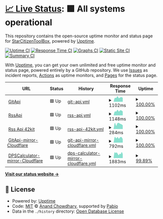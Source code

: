 # [📈 Live Status](https://StarCitizenToolBox.github.io/upptime): <!--live status--> **🟩 All systems operational**

This repository contains the open-source uptime monitor and status page for [StarCitizenToolBox](https://StarCitizenToolBox.github.io/upptime), powered by [Upptime](https://github.com/upptime/upptime).

[![Uptime CI](https://github.com/StarCitizenToolBox/uptime/workflows/Uptime%20CI/badge.svg)](https://github.com/StarCitizenToolBox/uptime/actions?query=workflow%3A%22Uptime+CI%22)
[![Response Time CI](https://github.com/StarCitizenToolBox/uptime/workflows/Response%20Time%20CI/badge.svg)](https://github.com/StarCitizenToolBox/uptime/actions?query=workflow%3A%22Response+Time+CI%22)
[![Graphs CI](https://github.com/StarCitizenToolBox/uptime/workflows/Graphs%20CI/badge.svg)](https://github.com/StarCitizenToolBox/uptime/actions?query=workflow%3A%22Graphs+CI%22)
[![Static Site CI](https://github.com/StarCitizenToolBox/uptime/workflows/Static%20Site%20CI/badge.svg)](https://github.com/StarCitizenToolBox/uptime/actions?query=workflow%3A%22Static+Site+CI%22)
[![Summary CI](https://github.com/StarCitizenToolBox/uptime/workflows/Summary%20CI/badge.svg)](https://github.com/StarCitizenToolBox/uptime/actions?query=workflow%3A%22Summary+CI%22)

With [Upptime](https://upptime.js.org), you can get your own unlimited and free uptime monitor and status page, powered entirely by a GitHub repository. We use [Issues](https://github.com/StarCitizenToolBox/uptime/issues) as incident reports, [Actions](https://github.com/StarCitizenToolBox/uptime/actions) as uptime monitors, and [Pages](https://StarCitizenToolBox.github.io/uptime) for the status page.

<!--start: status pages-->
<!-- This summary is generated by Upptime (https://github.com/upptime/upptime) -->
<!-- Do not edit this manually, your changes will be overwritten -->
<!-- prettier-ignore -->
| URL | Status | History | Response Time | Uptime |
| --- | ------ | ------- | ------------- | ------ |
| <img alt="" src="https://icons.duckduckgo.com/ip3/git.scbox.xkeyc.cn.ico" height="13"> [GitApi](https://git.scbox.xkeyc.cn/SCToolBox/Api/raw/branch/main/sc_doctor/version.json) | 🟩 Up | [git-api.yml](https://github.com/StarCitizenToolBox/uptime/commits/HEAD/history/git-api.yml) | <details><summary><img alt="Response time graph" src="./graphs/git-api/response-time-week.png" height="20"> 1102ms</summary><br><a href="https://StarCitizenToolBox.github.io/uptime/history/git-api"><img alt="Response time 1230" src="https://img.shields.io/endpoint?url=https%3A%2F%2Fraw.githubusercontent.com%2FStarCitizenToolBox%2Fuptime%2FHEAD%2Fapi%2Fgit-api%2Fresponse-time.json"></a><br><a href="https://StarCitizenToolBox.github.io/uptime/history/git-api"><img alt="24-hour response time 1039" src="https://img.shields.io/endpoint?url=https%3A%2F%2Fraw.githubusercontent.com%2FStarCitizenToolBox%2Fuptime%2FHEAD%2Fapi%2Fgit-api%2Fresponse-time-day.json"></a><br><a href="https://StarCitizenToolBox.github.io/uptime/history/git-api"><img alt="7-day response time 1102" src="https://img.shields.io/endpoint?url=https%3A%2F%2Fraw.githubusercontent.com%2FStarCitizenToolBox%2Fuptime%2FHEAD%2Fapi%2Fgit-api%2Fresponse-time-week.json"></a><br><a href="https://StarCitizenToolBox.github.io/uptime/history/git-api"><img alt="30-day response time 1179" src="https://img.shields.io/endpoint?url=https%3A%2F%2Fraw.githubusercontent.com%2FStarCitizenToolBox%2Fuptime%2FHEAD%2Fapi%2Fgit-api%2Fresponse-time-month.json"></a><br><a href="https://StarCitizenToolBox.github.io/uptime/history/git-api"><img alt="1-year response time 1166" src="https://img.shields.io/endpoint?url=https%3A%2F%2Fraw.githubusercontent.com%2FStarCitizenToolBox%2Fuptime%2FHEAD%2Fapi%2Fgit-api%2Fresponse-time-year.json"></a></details> | <details><summary><a href="https://StarCitizenToolBox.github.io/uptime/history/git-api">100.00%</a></summary><a href="https://StarCitizenToolBox.github.io/uptime/history/git-api"><img alt="All-time uptime 99.93%" src="https://img.shields.io/endpoint?url=https%3A%2F%2Fraw.githubusercontent.com%2FStarCitizenToolBox%2Fuptime%2FHEAD%2Fapi%2Fgit-api%2Fuptime.json"></a><br><a href="https://StarCitizenToolBox.github.io/uptime/history/git-api"><img alt="24-hour uptime 100.00%" src="https://img.shields.io/endpoint?url=https%3A%2F%2Fraw.githubusercontent.com%2FStarCitizenToolBox%2Fuptime%2FHEAD%2Fapi%2Fgit-api%2Fuptime-day.json"></a><br><a href="https://StarCitizenToolBox.github.io/uptime/history/git-api"><img alt="7-day uptime 100.00%" src="https://img.shields.io/endpoint?url=https%3A%2F%2Fraw.githubusercontent.com%2FStarCitizenToolBox%2Fuptime%2FHEAD%2Fapi%2Fgit-api%2Fuptime-week.json"></a><br><a href="https://StarCitizenToolBox.github.io/uptime/history/git-api"><img alt="30-day uptime 100.00%" src="https://img.shields.io/endpoint?url=https%3A%2F%2Fraw.githubusercontent.com%2FStarCitizenToolBox%2Fuptime%2FHEAD%2Fapi%2Fgit-api%2Fuptime-month.json"></a><br><a href="https://StarCitizenToolBox.github.io/uptime/history/git-api"><img alt="1-year uptime 99.94%" src="https://img.shields.io/endpoint?url=https%3A%2F%2Fraw.githubusercontent.com%2FStarCitizenToolBox%2Fuptime%2FHEAD%2Fapi%2Fgit-api%2Fuptime-year.json"></a></details>
| <img alt="" src="https://icons.duckduckgo.com/ip3/rss.scbox.xkeyc.cn.ico" height="13"> [RssApi](https://rss.scbox.xkeyc.cn) | 🟩 Up | [rss-api.yml](https://github.com/StarCitizenToolBox/uptime/commits/HEAD/history/rss-api.yml) | <details><summary><img alt="Response time graph" src="./graphs/rss-api/response-time-week.png" height="20"> 1148ms</summary><br><a href="https://StarCitizenToolBox.github.io/uptime/history/rss-api"><img alt="Response time 1107" src="https://img.shields.io/endpoint?url=https%3A%2F%2Fraw.githubusercontent.com%2FStarCitizenToolBox%2Fuptime%2FHEAD%2Fapi%2Frss-api%2Fresponse-time.json"></a><br><a href="https://StarCitizenToolBox.github.io/uptime/history/rss-api"><img alt="24-hour response time 1008" src="https://img.shields.io/endpoint?url=https%3A%2F%2Fraw.githubusercontent.com%2FStarCitizenToolBox%2Fuptime%2FHEAD%2Fapi%2Frss-api%2Fresponse-time-day.json"></a><br><a href="https://StarCitizenToolBox.github.io/uptime/history/rss-api"><img alt="7-day response time 1148" src="https://img.shields.io/endpoint?url=https%3A%2F%2Fraw.githubusercontent.com%2FStarCitizenToolBox%2Fuptime%2FHEAD%2Fapi%2Frss-api%2Fresponse-time-week.json"></a><br><a href="https://StarCitizenToolBox.github.io/uptime/history/rss-api"><img alt="30-day response time 1134" src="https://img.shields.io/endpoint?url=https%3A%2F%2Fraw.githubusercontent.com%2FStarCitizenToolBox%2Fuptime%2FHEAD%2Fapi%2Frss-api%2Fresponse-time-month.json"></a><br><a href="https://StarCitizenToolBox.github.io/uptime/history/rss-api"><img alt="1-year response time 1102" src="https://img.shields.io/endpoint?url=https%3A%2F%2Fraw.githubusercontent.com%2FStarCitizenToolBox%2Fuptime%2FHEAD%2Fapi%2Frss-api%2Fresponse-time-year.json"></a></details> | <details><summary><a href="https://StarCitizenToolBox.github.io/uptime/history/rss-api">100.00%</a></summary><a href="https://StarCitizenToolBox.github.io/uptime/history/rss-api"><img alt="All-time uptime 99.93%" src="https://img.shields.io/endpoint?url=https%3A%2F%2Fraw.githubusercontent.com%2FStarCitizenToolBox%2Fuptime%2FHEAD%2Fapi%2Frss-api%2Fuptime.json"></a><br><a href="https://StarCitizenToolBox.github.io/uptime/history/rss-api"><img alt="24-hour uptime 100.00%" src="https://img.shields.io/endpoint?url=https%3A%2F%2Fraw.githubusercontent.com%2FStarCitizenToolBox%2Fuptime%2FHEAD%2Fapi%2Frss-api%2Fuptime-day.json"></a><br><a href="https://StarCitizenToolBox.github.io/uptime/history/rss-api"><img alt="7-day uptime 100.00%" src="https://img.shields.io/endpoint?url=https%3A%2F%2Fraw.githubusercontent.com%2FStarCitizenToolBox%2Fuptime%2FHEAD%2Fapi%2Frss-api%2Fuptime-week.json"></a><br><a href="https://StarCitizenToolBox.github.io/uptime/history/rss-api"><img alt="30-day uptime 100.00%" src="https://img.shields.io/endpoint?url=https%3A%2F%2Fraw.githubusercontent.com%2FStarCitizenToolBox%2Fuptime%2FHEAD%2Fapi%2Frss-api%2Fuptime-month.json"></a><br><a href="https://StarCitizenToolBox.github.io/uptime/history/rss-api"><img alt="1-year uptime 99.94%" src="https://img.shields.io/endpoint?url=https%3A%2F%2Fraw.githubusercontent.com%2FStarCitizenToolBox%2Fuptime%2FHEAD%2Fapi%2Frss-api%2Fuptime-year.json"></a></details>
| <img alt="" src="https://icons.duckduckgo.com/ip3/rss.42kit.com.ico" height="13"> [Rss Api 42kit](https://rss.42kit.com) | 🟩 Up | [rss-api-42kit.yml](https://github.com/StarCitizenToolBox/uptime/commits/HEAD/history/rss-api-42kit.yml) | <details><summary><img alt="Response time graph" src="./graphs/rss-api-42kit/response-time-week.png" height="20"> 284ms</summary><br><a href="https://StarCitizenToolBox.github.io/uptime/history/rss-api-42kit"><img alt="Response time 376" src="https://img.shields.io/endpoint?url=https%3A%2F%2Fraw.githubusercontent.com%2FStarCitizenToolBox%2Fuptime%2FHEAD%2Fapi%2Frss-api-42kit%2Fresponse-time.json"></a><br><a href="https://StarCitizenToolBox.github.io/uptime/history/rss-api-42kit"><img alt="24-hour response time 209" src="https://img.shields.io/endpoint?url=https%3A%2F%2Fraw.githubusercontent.com%2FStarCitizenToolBox%2Fuptime%2FHEAD%2Fapi%2Frss-api-42kit%2Fresponse-time-day.json"></a><br><a href="https://StarCitizenToolBox.github.io/uptime/history/rss-api-42kit"><img alt="7-day response time 284" src="https://img.shields.io/endpoint?url=https%3A%2F%2Fraw.githubusercontent.com%2FStarCitizenToolBox%2Fuptime%2FHEAD%2Fapi%2Frss-api-42kit%2Fresponse-time-week.json"></a><br><a href="https://StarCitizenToolBox.github.io/uptime/history/rss-api-42kit"><img alt="30-day response time 288" src="https://img.shields.io/endpoint?url=https%3A%2F%2Fraw.githubusercontent.com%2FStarCitizenToolBox%2Fuptime%2FHEAD%2Fapi%2Frss-api-42kit%2Fresponse-time-month.json"></a><br><a href="https://StarCitizenToolBox.github.io/uptime/history/rss-api-42kit"><img alt="1-year response time 373" src="https://img.shields.io/endpoint?url=https%3A%2F%2Fraw.githubusercontent.com%2FStarCitizenToolBox%2Fuptime%2FHEAD%2Fapi%2Frss-api-42kit%2Fresponse-time-year.json"></a></details> | <details><summary><a href="https://StarCitizenToolBox.github.io/uptime/history/rss-api-42kit">100.00%</a></summary><a href="https://StarCitizenToolBox.github.io/uptime/history/rss-api-42kit"><img alt="All-time uptime 96.84%" src="https://img.shields.io/endpoint?url=https%3A%2F%2Fraw.githubusercontent.com%2FStarCitizenToolBox%2Fuptime%2FHEAD%2Fapi%2Frss-api-42kit%2Fuptime.json"></a><br><a href="https://StarCitizenToolBox.github.io/uptime/history/rss-api-42kit"><img alt="24-hour uptime 100.00%" src="https://img.shields.io/endpoint?url=https%3A%2F%2Fraw.githubusercontent.com%2FStarCitizenToolBox%2Fuptime%2FHEAD%2Fapi%2Frss-api-42kit%2Fuptime-day.json"></a><br><a href="https://StarCitizenToolBox.github.io/uptime/history/rss-api-42kit"><img alt="7-day uptime 100.00%" src="https://img.shields.io/endpoint?url=https%3A%2F%2Fraw.githubusercontent.com%2FStarCitizenToolBox%2Fuptime%2FHEAD%2Fapi%2Frss-api-42kit%2Fuptime-week.json"></a><br><a href="https://StarCitizenToolBox.github.io/uptime/history/rss-api-42kit"><img alt="30-day uptime 100.00%" src="https://img.shields.io/endpoint?url=https%3A%2F%2Fraw.githubusercontent.com%2FStarCitizenToolBox%2Fuptime%2FHEAD%2Fapi%2Frss-api-42kit%2Fuptime-month.json"></a><br><a href="https://StarCitizenToolBox.github.io/uptime/history/rss-api-42kit"><img alt="1-year uptime 99.32%" src="https://img.shields.io/endpoint?url=https%3A%2F%2Fraw.githubusercontent.com%2FStarCitizenToolBox%2Fuptime%2FHEAD%2Fapi%2Frss-api-42kit%2Fuptime-year.json"></a></details>
| <img alt="" src="https://icons.duckduckgo.com/ip3/gitapi.scbox.org.ico" height="13"> [GitApi-mirror-Cloudflare](https://gitapi.scbox.org/SCToolBox/Api/raw/branch/main/sc_doctor/version.json) | 🟩 Up | [git-api-mirror-cloudflare.yml](https://github.com/StarCitizenToolBox/uptime/commits/HEAD/history/git-api-mirror-cloudflare.yml) | <details><summary><img alt="Response time graph" src="./graphs/git-api-mirror-cloudflare/response-time-week.png" height="20"> 792ms</summary><br><a href="https://StarCitizenToolBox.github.io/uptime/history/git-api-mirror-cloudflare"><img alt="Response time 831" src="https://img.shields.io/endpoint?url=https%3A%2F%2Fraw.githubusercontent.com%2FStarCitizenToolBox%2Fuptime%2FHEAD%2Fapi%2Fgit-api-mirror-cloudflare%2Fresponse-time.json"></a><br><a href="https://StarCitizenToolBox.github.io/uptime/history/git-api-mirror-cloudflare"><img alt="24-hour response time 561" src="https://img.shields.io/endpoint?url=https%3A%2F%2Fraw.githubusercontent.com%2FStarCitizenToolBox%2Fuptime%2FHEAD%2Fapi%2Fgit-api-mirror-cloudflare%2Fresponse-time-day.json"></a><br><a href="https://StarCitizenToolBox.github.io/uptime/history/git-api-mirror-cloudflare"><img alt="7-day response time 792" src="https://img.shields.io/endpoint?url=https%3A%2F%2Fraw.githubusercontent.com%2FStarCitizenToolBox%2Fuptime%2FHEAD%2Fapi%2Fgit-api-mirror-cloudflare%2Fresponse-time-week.json"></a><br><a href="https://StarCitizenToolBox.github.io/uptime/history/git-api-mirror-cloudflare"><img alt="30-day response time 722" src="https://img.shields.io/endpoint?url=https%3A%2F%2Fraw.githubusercontent.com%2FStarCitizenToolBox%2Fuptime%2FHEAD%2Fapi%2Fgit-api-mirror-cloudflare%2Fresponse-time-month.json"></a><br><a href="https://StarCitizenToolBox.github.io/uptime/history/git-api-mirror-cloudflare"><img alt="1-year response time 675" src="https://img.shields.io/endpoint?url=https%3A%2F%2Fraw.githubusercontent.com%2FStarCitizenToolBox%2Fuptime%2FHEAD%2Fapi%2Fgit-api-mirror-cloudflare%2Fresponse-time-year.json"></a></details> | <details><summary><a href="https://StarCitizenToolBox.github.io/uptime/history/git-api-mirror-cloudflare">100.00%</a></summary><a href="https://StarCitizenToolBox.github.io/uptime/history/git-api-mirror-cloudflare"><img alt="All-time uptime 94.68%" src="https://img.shields.io/endpoint?url=https%3A%2F%2Fraw.githubusercontent.com%2FStarCitizenToolBox%2Fuptime%2FHEAD%2Fapi%2Fgit-api-mirror-cloudflare%2Fuptime.json"></a><br><a href="https://StarCitizenToolBox.github.io/uptime/history/git-api-mirror-cloudflare"><img alt="24-hour uptime 100.00%" src="https://img.shields.io/endpoint?url=https%3A%2F%2Fraw.githubusercontent.com%2FStarCitizenToolBox%2Fuptime%2FHEAD%2Fapi%2Fgit-api-mirror-cloudflare%2Fuptime-day.json"></a><br><a href="https://StarCitizenToolBox.github.io/uptime/history/git-api-mirror-cloudflare"><img alt="7-day uptime 100.00%" src="https://img.shields.io/endpoint?url=https%3A%2F%2Fraw.githubusercontent.com%2FStarCitizenToolBox%2Fuptime%2FHEAD%2Fapi%2Fgit-api-mirror-cloudflare%2Fuptime-week.json"></a><br><a href="https://StarCitizenToolBox.github.io/uptime/history/git-api-mirror-cloudflare"><img alt="30-day uptime 99.33%" src="https://img.shields.io/endpoint?url=https%3A%2F%2Fraw.githubusercontent.com%2FStarCitizenToolBox%2Fuptime%2FHEAD%2Fapi%2Fgit-api-mirror-cloudflare%2Fuptime-month.json"></a><br><a href="https://StarCitizenToolBox.github.io/uptime/history/git-api-mirror-cloudflare"><img alt="1-year uptime 93.68%" src="https://img.shields.io/endpoint?url=https%3A%2F%2Fraw.githubusercontent.com%2FStarCitizenToolBox%2Fuptime%2FHEAD%2Fapi%2Fgit-api-mirror-cloudflare%2Fuptime-year.json"></a></details>
| <img alt="" src="https://icons.duckduckgo.com/ip3/dps-mirrors.scbox.org.ico" height="13"> [DPSCalculator-mirror-Cloudflare](https://dps-mirrors.scbox.org) | 🟩 Up | [dps-calculator-mirror-cloudflare.yml](https://github.com/StarCitizenToolBox/uptime/commits/HEAD/history/dps-calculator-mirror-cloudflare.yml) | <details><summary><img alt="Response time graph" src="./graphs/dps-calculator-mirror-cloudflare/response-time-week.png" height="20"> 1883ms</summary><br><a href="https://StarCitizenToolBox.github.io/uptime/history/dps-calculator-mirror-cloudflare"><img alt="Response time 1962" src="https://img.shields.io/endpoint?url=https%3A%2F%2Fraw.githubusercontent.com%2FStarCitizenToolBox%2Fuptime%2FHEAD%2Fapi%2Fdps-calculator-mirror-cloudflare%2Fresponse-time.json"></a><br><a href="https://StarCitizenToolBox.github.io/uptime/history/dps-calculator-mirror-cloudflare"><img alt="24-hour response time 1586" src="https://img.shields.io/endpoint?url=https%3A%2F%2Fraw.githubusercontent.com%2FStarCitizenToolBox%2Fuptime%2FHEAD%2Fapi%2Fdps-calculator-mirror-cloudflare%2Fresponse-time-day.json"></a><br><a href="https://StarCitizenToolBox.github.io/uptime/history/dps-calculator-mirror-cloudflare"><img alt="7-day response time 1883" src="https://img.shields.io/endpoint?url=https%3A%2F%2Fraw.githubusercontent.com%2FStarCitizenToolBox%2Fuptime%2FHEAD%2Fapi%2Fdps-calculator-mirror-cloudflare%2Fresponse-time-week.json"></a><br><a href="https://StarCitizenToolBox.github.io/uptime/history/dps-calculator-mirror-cloudflare"><img alt="30-day response time 2112" src="https://img.shields.io/endpoint?url=https%3A%2F%2Fraw.githubusercontent.com%2FStarCitizenToolBox%2Fuptime%2FHEAD%2Fapi%2Fdps-calculator-mirror-cloudflare%2Fresponse-time-month.json"></a><br><a href="https://StarCitizenToolBox.github.io/uptime/history/dps-calculator-mirror-cloudflare"><img alt="1-year response time 1920" src="https://img.shields.io/endpoint?url=https%3A%2F%2Fraw.githubusercontent.com%2FStarCitizenToolBox%2Fuptime%2FHEAD%2Fapi%2Fdps-calculator-mirror-cloudflare%2Fresponse-time-year.json"></a></details> | <details><summary><a href="https://StarCitizenToolBox.github.io/uptime/history/dps-calculator-mirror-cloudflare">99.89%</a></summary><a href="https://StarCitizenToolBox.github.io/uptime/history/dps-calculator-mirror-cloudflare"><img alt="All-time uptime 98.49%" src="https://img.shields.io/endpoint?url=https%3A%2F%2Fraw.githubusercontent.com%2FStarCitizenToolBox%2Fuptime%2FHEAD%2Fapi%2Fdps-calculator-mirror-cloudflare%2Fuptime.json"></a><br><a href="https://StarCitizenToolBox.github.io/uptime/history/dps-calculator-mirror-cloudflare"><img alt="24-hour uptime 100.00%" src="https://img.shields.io/endpoint?url=https%3A%2F%2Fraw.githubusercontent.com%2FStarCitizenToolBox%2Fuptime%2FHEAD%2Fapi%2Fdps-calculator-mirror-cloudflare%2Fuptime-day.json"></a><br><a href="https://StarCitizenToolBox.github.io/uptime/history/dps-calculator-mirror-cloudflare"><img alt="7-day uptime 99.89%" src="https://img.shields.io/endpoint?url=https%3A%2F%2Fraw.githubusercontent.com%2FStarCitizenToolBox%2Fuptime%2FHEAD%2Fapi%2Fdps-calculator-mirror-cloudflare%2Fuptime-week.json"></a><br><a href="https://StarCitizenToolBox.github.io/uptime/history/dps-calculator-mirror-cloudflare"><img alt="30-day uptime 99.61%" src="https://img.shields.io/endpoint?url=https%3A%2F%2Fraw.githubusercontent.com%2FStarCitizenToolBox%2Fuptime%2FHEAD%2Fapi%2Fdps-calculator-mirror-cloudflare%2Fuptime-month.json"></a><br><a href="https://StarCitizenToolBox.github.io/uptime/history/dps-calculator-mirror-cloudflare"><img alt="1-year uptime 98.22%" src="https://img.shields.io/endpoint?url=https%3A%2F%2Fraw.githubusercontent.com%2FStarCitizenToolBox%2Fuptime%2FHEAD%2Fapi%2Fdps-calculator-mirror-cloudflare%2Fuptime-year.json"></a></details>

<!--end: status pages-->

[**Visit our status website →**](https://StarCitizenToolBox.github.io/uptime)

## 📄 License

- Powered by: [Upptime](https://github.com/upptime/upptime)
- Code: [MIT](./LICENSE) © [Anand Chowdhary](https://anandchowdhary.com), supported by [Pabio](https://pabio.com)
- Data in the `./history` directory: [Open Database License](https://opendatacommons.org/licenses/odbl/1-0/)
